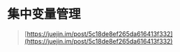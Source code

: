 # 集中变量管理

> [https://juejin.im/post/5c18de8ef265da616413f332](https://juejin.im/post/5c18de8ef265da616413f332)



